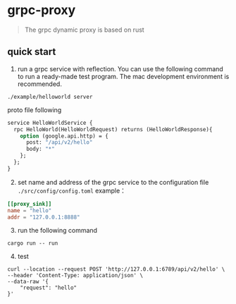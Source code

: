 # grpc-proxy
> The grpc dynamic proxy is based on rust

## quick start
1. run a grpc service with reflection. You can use the following command to run a ready-made test program. The mac development environment is recommended.
```shell
./example/helloworld server
```
proto file following
```protobuf
service HelloWorldService {
  rpc HelloWorld(HelloWorldRequest) returns (HelloWorldResponse){
    option (google.api.http) = {
      post: "/api/v2/hello"
      body: "*"
    };
  };
}
```
2. set name and address of the grpc service to the configuration file `./src/config/config.toml`
   example：
```toml
[[proxy_sink]]
name = "hello"
addr = "127.0.0.1:8888"
```
3. run the following command
```shell
cargo run -- run
```
4. test
```shell
curl --location --request POST 'http://127.0.0.1:6789/api/v2/hello' \
--header 'Content-Type: application/json' \
--data-raw '{
    "request": "hello"
}'

```
